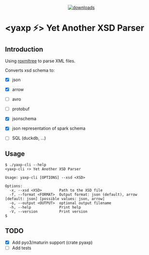 <p align="center">
  <a href="https://crates.io/crates/yaxp-cli">
    <img alt="downloads" src="https://img.shields.io/crates/d/yaxp-cli">
  </a>
</p>

# **<yaxp ⚡> Yet Another XSD Parser**


## Introduction
Using [roxmltree](https://github.com/RazrFalcon/roxmltree) to parse XML files. 

Converts xsd schema to:
- [x] json
- [x] arrow
- [ ] avro
- [ ] protobuf
- [x] jsonschema
- [x] json representation of spark schema
- [ ] SQL (duckdb, ...)


## Usage

```shell
$ ./yaxp-cli --help
<yaxp-cli ⚡> Yet Another XSD Parser

Usage: yaxp-cli [OPTIONS] --xsd <XSD>

Options:
  -x, --xsd <XSD>        Path to the XSD file
  -f, --format <FORMAT>  Output format: json (default), arrow [default: json] [possible values: json, arrow]
  -o, --output <OUTPUT>  optional output filename
  -h, --help             Print help
  -V, --version          Print version
$
 ```


## TODO

- [x] Add pyo3/maturin support (crate pyaxp)
- [ ] Add tests

